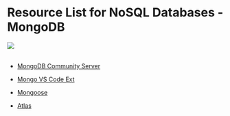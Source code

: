 # Resource List for NoSQL Databases - MongoDB

<img src="https://encrypted-tbn0.gstatic.com/images?q=tbn%3AANd9GcTqJxq557JIe5VBocJn5zcd36Bb8a4tpnIftg&usqp=CAU">
<br>
<br>

- [MongoDB Community Server](https://www.mongodb.com/try/download/community)

- [Mongo VS Code Ext](https://marketplace.visualstudio.com/items?itemName=mongodb.mongodb-vscode)

- [Mongoose](https://mongoosejs.com/docs/)

- [Atlas](https://www.mongodb.com/cloud/atlas)